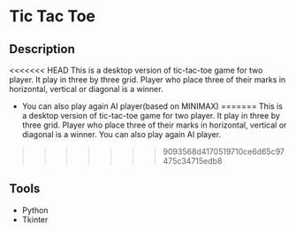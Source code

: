 # Tic Tac Toe

## Description

<<<<<<< HEAD
This is a desktop version of tic-tac-toe game for two player. It play in three by three grid. Player who place three of their marks in horizontal, vertical or diagonal is a winner.
- You can also play again AI player(based on MINIMAX)
=======
This is a desktop version of tic-tac-toe game for two player. It play in three by three grid. Player who place three of their marks
in horizontal, vertical or diagonal is a winner.
You can also play again AI player.
>>>>>>> 9093568d4170519710ce6d65c97475c34715edb8

## Tools

- Python
- Tkinter

